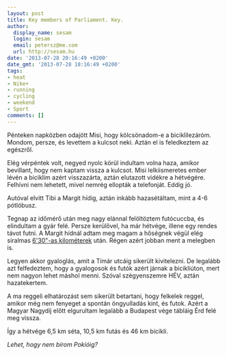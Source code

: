 ```yaml
---
layout: post
title: Key members of Parliament. Key.
author:
  display_name: sesam
  login: sesam
  email: petersz@me.com
  url: http://sesam.hu
date: '2013-07-28 20:16:49 +0200'
date_gmt: '2013-07-28 18:16:49 +0200'
tags:
- heat
- Nike+
- running
- cycling
- weekend
- Sport
comments: []
---
```


Pénteken napközben odajött Misi, hogy kölcsönadom-e a biciklilezáróm. Mondom, persze, és levettem a kulcsot neki. Aztán el is feledkeztem az egészről.

Elég vérpéntek volt, negyed nyolc körül indultam volna haza, amikor bevillant, hogy nem kaptam vissza a kulcsot. Misi lelkiismeretes ember lévén a biciklim azért visszazárta, aztán elutazott vidékre a hétvégére. Felhívni nem lehetett, mivel nemrég ellopták a telefonját. Eddig jó.

Autóval elvitt Tibi a Margit hídig, aztán inkább hazasétáltam, mint a 4-6 pótlóbusz.

Tegnap az időmérő után meg nagy elánnal felöltöztem futócuccba, és elindultam a gyár felé. Persze kerülővel, ha már hétvége, illene egy rendes távot futni. A Margit hídnál adtam meg magam a hőségnek végül elég siralmas [6'30"-as kilométerek](http://nikeplus.nike.com/plus/activity/running/SeSam/detail/42488227723) után. Régen azért jobban ment a melegben is.

Legyen akkor gyaloglás, amit a Tímár utcáig sikerült kivitelezni. De legalább azt felfedeztem, hogy a gyalogosok és futók azért járnak a bicikliúton, mert nem nagyon lehet máshol menni. Szóval szégyenszemre HÉV, aztán hazatekertem.

A ma reggeli elhatározást sem sikerült betartani, hogy felkelek reggel, amikor még nem fenyeget a spontán öngyulladás kint, és futok. Azért a Magyar Nagydíj előtt elgurultam legalább a Budapest vége tábláig Érd felé meg vissza.

Így a hétvége 6,5 km séta, 10,5 km futás és 46 km bicikli.

_Lehet, hogy nem bírom Pokióig?_
